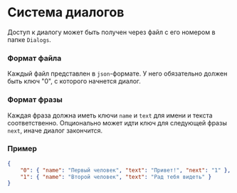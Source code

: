 # Система диалогов

Доступ к диалогу может быть получен через файл с его номером в папке `Dialogs`.

### Формат файла

Каждый файл представлен в `json`-формате. У него обязательно должен быть ключ "0", с которого начнется диалог.

### Формат фразы

Каждая фраза должна иметь ключи `name` и `text` для имени и текста соответственно. Опционально может идти ключ для следующей фразы `next`, иначе диалог закончится.

### Пример

```json
{
    "0": { "name": "Первый человек", "text": "Привет!", "next": "1" },
    "1": { "name": "Второй человек", "text": "Рад тебя видеть" }
}
```

